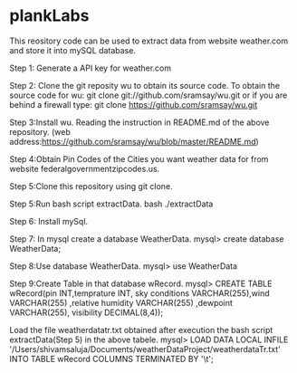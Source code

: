 # plankLabs

This reository code can be used to extract data from website weather.com and store it into mySQL database.

Step 1: Generate a API key for weather.com

Step 2: Clone the git reposity wu to obtain its source code.
To obtain the source code for wu:
git clone git://github.com/sramsay/wu.git
or if you are behind a firewall type:
git clone https://github.com/sramsay/wu.git

Step 3:Install wu. Reading the instruction in README.md of the above repository.
(web address:https://github.com/sramsay/wu/blob/master/README.md)

Step 4:Obtain Pin Codes of the Cities you want weather data for from website federalgovernmentzipcodes.us.

Step 5:Clone this repository using git clone. 

Step 5:Run bash script extractData.
bash ./extractData

Step 6: Install mySql.

Step 7: In mysql create a database WeatherData.
mysql> create database WeatherData;

Step 8:Use database WeatherData.
mysql> use WeatherData

Step 9:Create Table in that database wRecord.
mysql> CREATE TABLE wRecord(pin INT,temprature INT, sky conditions VARCHAR(255),wind VARCHAR(255) ,relative humidity VARCHAR(255) ,dewpoint VARCHAR(255), visibility DECIMAL(8,4));

Load the file weatherdatatr.txt obtained after execution the bash script extractData(Step 5) in the above tabele. 
mysql> LOAD DATA LOCAL INFILE '/Users/shivamsaluja/Documents/weatherDataProject/weatherdataTr.txt'  INTO TABLE wRecord COLUMNS TERMINATED BY '\t';
